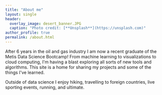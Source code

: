 ```yaml
---
title: "About me"
layout: single
header:
  overlay_image: desert_banner.JPG
  caption: "Photo credit: [**Unsplash**](https://unsplash.com)"
author_profile: true
permalink: /about.html
---
```


After 6 years in the oil and gas industry I am now a recent graduate of the Metis Data Science Bootcamp! From machine learning to visualizations to cloud computing, I'm having a blast exploring all sorts of new tools and algorithms. This site is a home for sharing my projects and some of the things I've learned.

Outside of data science I enjoy hiking, travelling to foreign countries, live sporting events, running, and ultimate.
